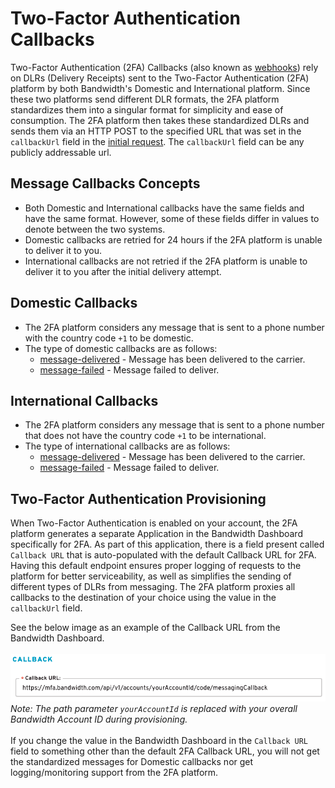 # Two-Factor Authentication Callbacks
Two-Factor Authentication (2FA) Callbacks (also known as [webhooks](https://webhooks.pbworks.com/w/page/13385124/FrontPage)) rely on DLRs (Delivery Receipts) sent to the Two-Factor Authentication (2FA) platform by both Bandwidth's Domestic and International platform. Since these two platforms send different DLR formats, the 2FA platform standardizes them into a singular format for simplicity and ease of consumption. The 2FA platform then takes these standardized DLRs and sends them via an HTTP POST to the specified URL that was set in the `callbackUrl` field in the [initial request](../methods/code/messaging.md). The `callbackUrl` field can be any publicly addressable url.

## Message Callbacks Concepts
- Both Domestic and International callbacks have the same fields and have the same format. However, some of these fields differ in values to denote between the two systems.
- Domestic callbacks are retried for 24 hours if the 2FA platform is unable to deliver it to you.
- International callbacks are not retried if the 2FA platform is unable to deliver it to you after the initial delivery attempt.

## Domestic Callbacks
- The 2FA platform considers any message that is sent to a phone number with the country code `+1` to be domestic.
- The type of domestic callbacks are as follows:
  - [message-delivered](./domesticCallbacks/messageDelivered.md) - Message has been delivered to the carrier.
  - [message-failed](./domesticCallbacks/messageFailed.md) - Message failed to deliver.

## International Callbacks
- The 2FA platform considers any message that is sent to a phone number that does not have the country code `+1` to be international.
- The type of international callbacks are as follows:
  - [message-delivered](./internationalCallbacks/messageDelivered.md) - Message has been delivered to the carrier.
  - [message-failed](./internationalCallbacks/messageFailed.md) - Message failed to deliver.

## Two-Factor Authentication Provisioning
When Two-Factor Authentication is enabled on your account, the 2FA platform generates a separate Application in the Bandwidth Dashboard specifically for 2FA. As part of this application, there is a field present called `Callback URL` that is auto-populated with the default Callback URL for 2FA. Having this default endpoint ensures proper logging of requests to the platform for better serviceability, as well as simplifies the sending of different types of DLRs from messaging. The 2FA platform proxies all callbacks to the destination of your choice using the value in the `callbackUrl` field.

See the below image as an example of the Callback URL from the Bandwidth Dashboard.<br>
<br>
![Callback URL example image](../../images/mfa-callbackUrlExample.png)
<br>
*Note: The path parameter `yourAccountId` is replaced with your overall Bandwidth Account ID during provisioning.*
<br>
<br>
If you change the value in the Bandwidth Dashboard in the `Callback URL` field to something other than the default 2FA Callback URL, you will not get the standardized messages for Domestic callbacks nor get logging/monitoring support from the 2FA platform.
<br>